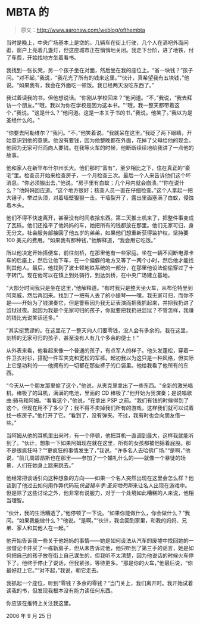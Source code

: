# MBTA 的

> 原文：<http://www.aaronsw.com/weblog/ofthembta>

当时是晚上，中央广场基本上是空的。几辆车在街上行驶，几个人在酒吧外面闲逛，窗户上亮着几盏灯，但这座城市正在悄悄地关闭。我走下台阶，进了地铁，付了车费，开始找地方坐着看书。

我找到一张长凳，另一个孩子坐在对面，然后坐在我的座位上。“省一块钱？”孩子问。“对不起，”我说，“我花光了所有的钱来这里。”“伙计，真希望我有五块钱，”他说。“如果我有，我会在外面吃一顿饭。我已经两天没吃东西了。”

我试着读我的书，但他想说话。“你刚从学校回来？”他问道。“不，”我说，“我去拜访一个朋友。”“哦，我以为你在学校是因为这本书。"“哦，我一整天都带着这个，”我说。"这是什么？”他问道。这是一本关于书的书，”我说。他笑了。”我以为是圣经什么的。"

“你要去阿勒维尔？”我问。“不，”他笑着说。“我就呆在这里。”我眨了两下眼睛，开始意识到他的意思。他没有要钱，因为他整晚都在外面，花掉了父母给他的现金。他因为无家可归而向人要钱。在我等火车的时候，他断断续续地给我讲了一点他的故事。

他和家人在新罕布什尔州长大。他们那时“富有”，至少相比之下，住在真正的“豪宅”里。检查员开始来检查房子，一个月检查三次。最后一个人来告诉他们这个坏消息。“你必须搬出去，”他说。“房子里有白蚁；几个月内就会崩溃。”“你在说什么？”他妈妈回应道。“这个地方很好；核查人员一直在仔细检查。”这个人拿起一把大锤子，举过头顶，对着墙壁狠狠一击。干墙裂开了，露出里面塞满了白蚁，侵蚀着木头。

他们不得不快速离开，甚至没有时间收拾东西。第二天推土机来了，把整件事变成了瓦砾。他们还推平了他妈妈的车，她把所有的钱都放在那里。他们无家可归，身无分文。社会服务部接回了他五岁的弟弟，如果他们想重新获得监护权，坚持要 100 美元的费用。“如果我有那种钱，”他解释道，“我会用它吃饭。”

所以他决定开始搭便车，前往剑桥，在那里他有一些家庭。坐在一辆不间断电源卡车的后座上，然后让他下车，在一个偏僻的地方又等了一两个小时，然后他才能找到其他人。最后，他找到了波士顿地铁系统的一部分，在那里他设法偷偷穿过了十字转门。现在他可以在镇上到处骑行，到达剑桥，在中央广场建立基地。

“大部分时间我只是坐在这里，”他解释道。“有时我只是整天坐火车，从布伦特里到阿莱威，然后再回来。找到了一把有人丢了的小提琴——嘿，我无家可归，而你不是——开始为了钱演奏它，但是警察因为我无证表演而把我抓起来，并把我扔进了监狱过夜。就因为我是个无家可归的孩子，你就要把我扔进监狱？不管怎样，我赚的钱比光说笑话还多。”

“其实挺荒谬的。在这里花了一整天向人们要零钱，没人会有多余的。我在这里，剑桥的无家可归的孩子，甚至没有人有几个多余的便士！”

从外表来看，他看起来像一个普通的孩子，有点军人的样子。他头发蓬松，穿着一件卫衣衬衫，搭配一件军夹克和宽松的军裤。起初我以为这只是一种风格，但实际上它是功利的——他拥有的一切都在那些裤子的口袋里。他给我看了他所有的东西。

“今天从一个朋友那里偷了这个，”他说，从夹克里拿出了一些东西。"全新的激光唱机，棒极了的耳机，满满的电池，里面的 CD 棒极了."他开始为我演奏；是说唱歌曲:骑马和阿姆。“看看这个，”他说，“在拿出 PSP 之前。“我们有钱的时候得到了这个，但现在用不了多少了；我不得不卖掉我们所有的游戏，这样我们就可以试着找一栋房子。”他打开了它。“看到了，没有弹夹。不过，我有时也会向朋友借一些。”

当阿姆从他的耳机里出来时，有一个停顿，他把耳机一直调到最大，这样我就能听到了。“伙计，想象一下如果阿姆现在就在这里，所有的女孩都被他摇着屁股。那不是很疯狂吗？”“更疯狂的事情发生了，”我说。"许多名人去哈佛广场."“是啊，”他说，“前几周碧昂斯也在那里——参加了一个婚礼什么的——就像一个暴徒的场景，人们在她身上跳来跳去。”

他经常把谈话引向这种想象的方向——如果一个名人突然出现在这里会怎么样？他谈到了他过去如何用作弊代码玩*侠盗猎车手:圣安地列斯*来让名人出现在游戏中。但是除了这些讨论之外，他非常有说服力，对于一个处境如此糟糕的人来说，他相当理智。

“伙计，我的生活糟透了，”他停顿了一下说。“如果你能做什么，你会做什么？”我问。“如果我能做什么？”他说。“是啊。”“伙计，我会回到家里，和我的妈妈、兄弟、家人和其他人在一起。”

他开始告诉我一些关于他妈妈的事情——她是如何设法从汽车的废墟中找回她的一张借记卡并买了一栋新房子，但从未告诉过他，他只听到了第三手的谣言，她是如何把自己的孩子放在街上自己谋生的，但我听不太清楚，因为他说话的时候火车停下了。他终于停止了说话，但我紧张，等待更多。“那是你的火车，”他最后说，“你最好赶上它。”“对不起，”我说，朝它走去。

我抓起一个座位，听到“零钱？多余的零钱？”当门关上，我们离开时。我开始试着读我的书，但发现我根本没有能力读任何东西。

你应该在推特上关注我这里。

2006 年 9 月 25 日